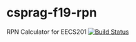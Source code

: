 # csprag-f19-rpn
RPN Calculator for EECS201
[![Build Status](https://travis-ci.org/skwirskj/csprag-f19-rpn.svg?branch=master)](https://travis-ci.org/skwirskj/csprag-f19-rpn)
